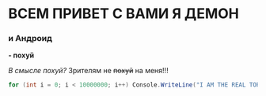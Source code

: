 # ВСЕМ ПРИВЕТ С ВАМИ Я ДЕМОН
### и Андроид

**- похуй**

*В смысле похуй?* Зрителям не ~~похуй~~ на меня!!!

```C#
for (int i = 0; i < 10000000; i++) Console.WriteLine("I AM THE REAL TOP G");
```
